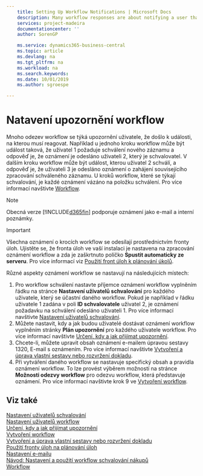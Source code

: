 ```yaml
---
    title: Setting Up Workflow Notifications | Microsoft Docs
    description: Many workflow responses are about notifying a user that an event has occurred that they must act on. For example, on one workflow step, the event can be that User 1 requests approval of a new record, and the response is that a notification is sent to User 2, the approver. On the next workflow step, the event can be that User 2 approves the record, and the response is that a notification is sent to User 3 to start a related processing of the approved record. For workflow steps that are about approval, each notification is tied to an approval entry.
    services: project-madeira
    documentationcenter: ''
    author: SorenGP

    ms.service: dynamics365-business-central
    ms.topic: article
    ms.devlang: na
    ms.tgt_pltfrm: na
    ms.workload: na
    ms.search.keywords:
    ms.date: 10/01/2019
    ms.author: sgroespe

---
```

# Natavení upozornění workflow
Mnoho odezev workflow se týká upozornění uživatele, že došlo k události, na kterou musí reagovat. Například u jednoho kroku workflow může být událost taková, že uživatel 1 požaduje schválení nového záznamu a odpověď je, že oznámení je odesláno uživateli 2, který je schvalovatel. V dalším kroku workflow může být událost, kterou uživatel 2 schválí, a odpověď je, že uživateli 3 je odesláno oznámení o zahájení souvisejícího zpracování schváleného záznamu. U kroků workflow, které se týkají schvalování, je každé oznámení vázáno na položku schválení. Pro více informací navštivte [Workflow](across-workflow.md).

> [!NOTE]
> Obecná verze [!INCLUDE[d365fin](includes/d365fin_md.md)] podporuje oznámení jako e-mail a interní poznámky.

> [!IMPORTANT]
> Všechna oznámení o krocích workflow se odesílají prostřednictvím fronty úloh. Ujistěte se, že fronta úloh ve vaší instalaci je nastavena na zpracování oznámení workflow a zda je zaškrtnuto políčko **Spustit automaticky ze serveru**. Pro více informací viz [Použití front úloh k plánování úkolů](admin-job-queues-schedule-tasks.md).

Různé aspekty oznámení workflow se nastavují na následujících místech:

1. Pro workflow schválení nastavte příjemce oznámení workflow vyplněním řádku na stránce **Nastavení uživatelů schvalování** pro každého uživatele, který se účastní daného workflow. Pokud je například v řádku uživatele 1 zadána v poli **ID schvalovatele** uživatel 2, je oznámení požadavku na schválení odesláno uživateli 1. Pro více informací navštivte [Nastavení uživatelů schvalování](across-how-to-set-up-approval-users.md).
2. Můžete nastavit, kdy a jak budou uživatelé dostávat oznámení workflow vyplněním stránky **Plán upozornění** pro každého uživatele workflow. Pro více informací navštivte [Určení, kdy a jak přijímat upozornění](across-how-to-specify-when-and-how-to-receive-notifications.md).
3. Chcete-li, můžete upravit obsah oznámení e-mailem úpravou sestavy 1320, E-mail s oznámením. Pro více informací navštivte [Vytvoření a úprava vlastní sestavy nebo rozvržení dokladu](ui-how-create-custom-report-layout.md).
4. Při vytváření daného workflow se nastavuje specifický obsah a pravidla oznámení workflow. To lze provést výběrem možností na stránce **Možnosti odezvy workflow** pro odezvu workflow, která představuje oznámení. Pro více informací navštivte krok 9 ve [Vytvoření workflow](across-how-to-create-workflows.md).

## Viz také
[Nastavení uživatelů schvalování](across-how-to-set-up-approval-users.md)  
[Nastavení uživatelů workflow](across-how-to-set-up-workflow-users.md)  
[Určení, kdy a jak přijímat upozornění](across-how-to-specify-when-and-how-to-receive-notifications.md)  
[Vytvoření workflow](across-how-to-create-workflows.md)  
[Vytvoření a úprava vlastní sestavy nebo rozvržení dokladu](ui-how-create-custom-report-layout.md)  
[Použití fronty úloh na plánování úloh](admin-job-queues-schedule-tasks.md)  
[Nastavení e-mailu](admin-how-setup-email.md)  
[Návod: Nastavení a použití workflow schvalování nákupů](walkthrough-setting-up-and-using-a-purchase-approval-workflow.md)  
[Workflow](across-workflow.md)
